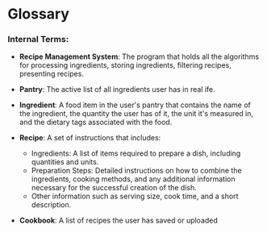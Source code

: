 # Glossary

### Internal Terms:
* __Recipe Management System__: The program that holds all the algorithms for processing ingredients, storing ingredients, filtering recipes, presenting recipes.


* __Pantry__: The active list of all ingredients user has in real ife.


* __Ingredient__: A food item in the user's pantry that contains the name of the ingredient, the quantity the user has of it, the unit it's measured in, and the dietary tags associated with the food.


* __Recipe__: A set of instructions that includes:
  * Ingredients: A list of items required to prepare a dish, including quantities and units.
  * Preparation Steps: Detailed instructions on how to combine the ingredients, cooking methods, and any additional information necessary for the successful creation of the dish.
  * Other information such as serving size, cook time, and a short description.


* __Cookbook__: A list of recipes the user has saved or uploaded